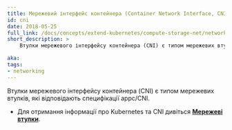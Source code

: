 ```yaml
---
title: Мережевий інтерфейс контейнера (Container Network Interface, CNI)
id: cni
date: 2018-05-25
full_link: /docs/concepts/extend-kubernetes/compute-storage-net/network-plugins/
short_description: >
    Втулки мережевого інтерфейсу контейнера (CNI) є типом мережевих втулків, які відповідають специфікації appc/CNI.

aka: 
tags:
- networking 
---
```

Втулки мережевого інтерфейсу контейнера (CNI) є типом мережевих втулків, які відповідають специфікації appc/CNI.

<!--more-->

* Для отримання інформації про Kubernetes та CNI дивіться [**Мережеві втулки**](/docs/concepts/extend-kubernetes/compute-storage-net/network-plugins/).
